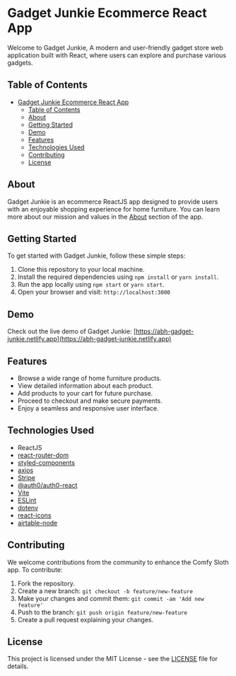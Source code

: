 # Gadget Junkie Ecommerce React App

Welcome to Gadget Junkie, A modern and user-friendly gadget store web application built with React, where users can explore and purchase various gadgets.

## Table of Contents

- [Gadget Junkie Ecommerce React App](#gadget-junkie-ecommerce-react-app)
  - [Table of Contents](#table-of-contents)
  - [About](#about)
  - [Getting Started](#getting-started)
  - [Demo](#demo)
  - [Features](#features)
  - [Technologies Used](#technologies-used)
  - [Contributing](#contributing)
  - [License](#license)

## About

Gadget Junkie is an ecommerce ReactJS app designed to provide users with an enjoyable shopping experience for home furniture. You can learn more about our mission and values in the [About](#about) section of the app.

## Getting Started

To get started with Gadget Junkie, follow these simple steps:

1. Clone this repository to your local machine.
2. Install the required dependencies using `npm install` or `yarn install`.
3. Run the app locally using `npm start` or `yarn start`.
4. Open your browser and visit: `http://localhost:3000`

## Demo

Check out the live demo of Gadget Junkie: [https://abh-gadget-junkie.netlify.app](https://abh-gadget-junkie.netlify.app)

## Features

- Browse a wide range of home furniture products.
- View detailed information about each product.
- Add products to your cart for future purchase.
- Proceed to checkout and make secure payments.
- Enjoy a seamless and responsive user interface.

## Technologies Used

- ReactJS
- [react-router-dom](https://reactrouter.com/web/guides/quick-start)
- [styled-components](https://styled-components.com/)
- [axios](https://axios-http.com/)
- [Stripe](https://stripe.com/)
- [@auth0/auth0-react](https://auth0.com/docs/quickstart/spa/react)
- [Vite](https://vitejs.dev/)
- [ESLint](https://eslint.org/)
- [dotenv](https://www.npmjs.com/package/dotenv)
- [react-icons](https://react-icons.github.io/react-icons/)
- [airtable-node](https://www.npmjs.com/package/airtable-node)

## Contributing

We welcome contributions from the community to enhance the Comfy Sloth app. To contribute:

1. Fork the repository.
2. Create a new branch: `git checkout -b feature/new-feature`
3. Make your changes and commit them: `git commit -am 'Add new feature'`
4. Push to the branch: `git push origin feature/new-feature`
5. Create a pull request explaining your changes.

## License

This project is licensed under the MIT License - see the [LICENSE](https://opensource.org/license/mit/) file for details.
